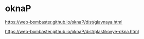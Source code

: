 # oknaP

https://web-bombaster.github.io/oknaP/dist/glavnaya.html

https://web-bombaster.github.io/oknaP/dist/plastikovye-okna.html

